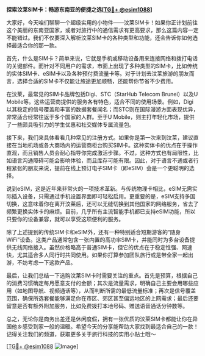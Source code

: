 **探索汶莱SIM卡：畅游东南亚的便捷之选[[TG💪+ @esim1088](https://t.me/s/esim1088)]**

大家好，今天咱们聊聊一个超级实用的小物件——汶莱SIM卡！如果你正计划前往这个美丽的东南亚国家，或者对旅行中的通信需求有更高要求，那么这篇内容一定不能错过。我们不仅要深入解析汶莱SIM卡的各种类型和功能，还会告诉你如何选择最适合你的那一款。

首先，什么是SIM卡？简单来说，它就是手机或移动设备用来连接网络和拨打电话的关键部件。而针对不同用户的需求，市面上出现了多种类型的SIM卡，比如传统的实体SIM卡、eSIM卡以及各种预付费流量卡等。对于计划去汶莱旅游的朋友而言，选择合适的SIM卡不仅能让旅途更加顺畅，还能帮你节省不少费用。

在汶莱，最常见的SIM卡品牌包括Digi、STC（StarHub Telecom Brunei）以及U Mobile等。这些运营商提供的服务各有特色，适合不同的使用场景。例如，Digi以其稳定的信号覆盖和丰富的数据套餐闻名；而STC则在国际漫游方面表现优异，非常适合经常往返于多个国家的人群。至于U Mobile，则主打年轻化市场，提供了一些颇具吸引力的学生优惠和社交媒体专属流量包。

接下来，我们来具体看看几种常见的注册方式。如果你是第一次来到汶莱，建议直接在当地机场或各大商场内的运营商柜台购买SIM卡。这种实体卡的优点在于操作直观，而且销售人员会耐心指导你完成激活步骤。不过，这种方式也有局限性，比如语言沟通障碍可能会影响体验，而且库存可能有限。因此，对于语言不通或者行程紧张的朋友来说，提前在线上预订电子SIM卡（即eSIM）会是一个更聪明的选择。

说到eSIM，这是近年来非常火的一项技术革新。与传统物理卡相比，eSIM无需实际插入设备，只需通过手机设置界面即可轻松启用。更重要的是，eSIM支持多国切换，这意味着你在离开汶莱后，还可以无缝切换到其他国家的网络服务，省去了频繁更换实体卡的麻烦。目前，几乎所有主流智能手机都已支持eSIM功能，所以只要你的设备兼容，就可以享受这项便利的服务。

除了上述提到的传统SIM卡和eSIM外，还有一种特别适合短期游客的“随身WiFi”设备。这类产品通常包含一张内置的高功率SIM卡，并能同时为多台设备提供无线网络接入。虽然价格略高于普通SIM卡，但它的优点在于稳定性强、网速快，尤其适合多人同行时共同使用。如果你打算参加团队旅行或是带全家一起出游，不妨考虑一下这款产品。

最后，让我们总结一下选购汶莱SIM卡时需要关注的重点。首先是预算，根据自己的消费习惯确定每月愿意支付的金额；其次是流量需求，明确自己主要会用哪些应用（如地图导航、视频通话等），从而判断所需的最低流量标准；再次是信号覆盖范围，确保所选套餐能够满足你在市区、郊区甚至偏远地区的上网需求；最后还要留意是否有额外附加服务，比如免费拨打本地号码、赠送语音通话分钟数等。

总之，无论你是商务出差还是休闲度假，拥有一张优质的汶莱SIM卡都能让你在异国他乡感受到家一般的温暖。希望今天的分享能帮助大家找到最适合自己的一款！记得关注我们的频道，获取更多关于旅行科技的实用小贴士哦～

[[TG💪+ @esim1088](https://t.me/s/esim1088) ![Image](https://i.postimg.cc/4NQfJmqS/Snipaste-2025-05-13-00-14-12.png)]